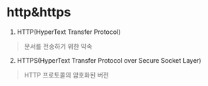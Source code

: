 # http&https

1. HTTP(HyperText Transfer Protocol)
> 문서를 전송하기 위한 약속

2. HTTPS(HyperText Transfer Protocol over Secure Socket Layer)
> HTTP 프로토콜의 암호화된 버전

